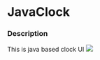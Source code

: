 # JavaClock
### Description
This is java based clock UI 
<image src = "out/artifacts/JavaClock_jar/UI.JPG" size = 500>
